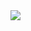 <img src="https://capsule-render.vercel.app/api?type=slice&color=auto&height=300&section=header&text=Hello&fontSize=90" />
